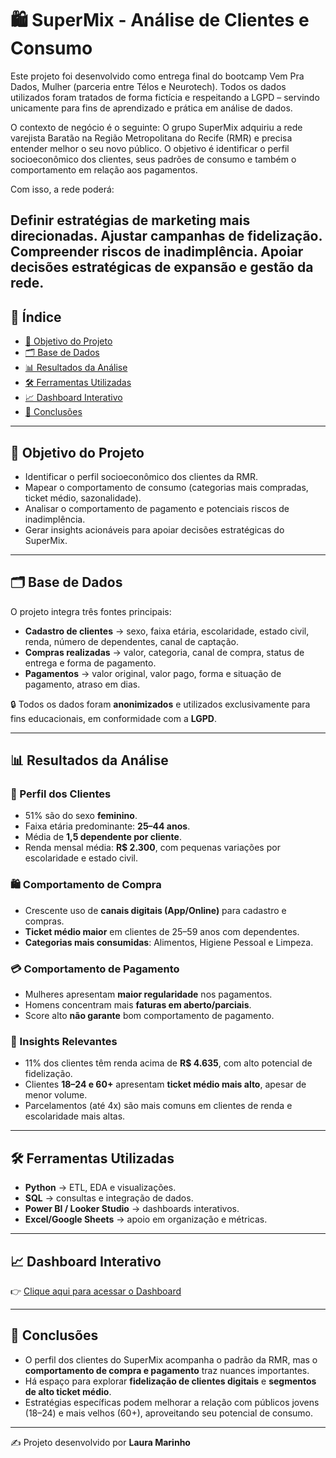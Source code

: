 # 🛍️ SuperMix - Análise de Clientes e Consumo
Este projeto foi desenvolvido como entrega final do bootcamp Vem Pra Dados, Mulher (parceria entre Télos e Neurotech).
Todos os dados utilizados foram tratados de forma fictícia e respeitando a LGPD – servindo unicamente para fins de aprendizado e prática em análise de dados.

O contexto de negócio é o seguinte:
O grupo SuperMix adquiriu a rede varejista Baratão na Região Metropolitana do Recife (RMR) e precisa entender melhor o seu novo público. O objetivo é identificar o perfil socioeconômico dos clientes, seus padrões de consumo e também o comportamento em relação aos pagamentos.

Com isso, a rede poderá:

Definir estratégias de marketing mais direcionadas.
Ajustar campanhas de fidelização.
Compreender riscos de inadimplência.
Apoiar decisões estratégicas de expansão e gestão da rede.
---

## 📑 Índice
- [🎯 Objetivo do Projeto](#-objetivo-do-projeto)
- [🗂️ Base de Dados](#️-base-de-dados)
- [📊 Resultados da Análise](#-resultados-da-análise)
- [🛠️ Ferramentas Utilizadas](#️-ferramentas-utilizadas)
- [📈 Dashboard Interativo](#-dashboard-interativo)
- [📌 Conclusões](#-conclusões)

---

## 🎯 Objetivo do Projeto
- Identificar o perfil socioeconômico dos clientes da RMR.
- Mapear o comportamento de consumo (categorias mais compradas, ticket médio, sazonalidade).
- Analisar o comportamento de pagamento e potenciais riscos de inadimplência.
- Gerar insights acionáveis para apoiar decisões estratégicas do SuperMix.

---

## 🗂️ Base de Dados
O projeto integra três fontes principais:

- **Cadastro de clientes** → sexo, faixa etária, escolaridade, estado civil, renda, número de dependentes, canal de captação.  
- **Compras realizadas** → valor, categoria, canal de compra, status de entrega e forma de pagamento.  
- **Pagamentos** → valor original, valor pago, forma e situação de pagamento, atraso em dias.  

🔒 Todos os dados foram **anonimizados** e utilizados exclusivamente para fins educacionais, em conformidade com a **LGPD**.

---

## 📊 Resultados da Análise

### 👤 Perfil dos Clientes
- 51% são do sexo **feminino**.  
- Faixa etária predominante: **25–44 anos**.  
- Média de **1,5 dependente por cliente**.  
- Renda mensal média: **R$ 2.300**, com pequenas variações por escolaridade e estado civil.  

### 🛍️ Comportamento de Compra
- Crescente uso de **canais digitais (App/Online)** para cadastro e compras.  
- **Ticket médio maior** em clientes de 25–59 anos com dependentes.  
- **Categorias mais consumidas**: Alimentos, Higiene Pessoal e Limpeza.  

### 💳 Comportamento de Pagamento
- Mulheres apresentam **maior regularidade** nos pagamentos.  
- Homens concentram mais **faturas em aberto/parciais**.  
- Score alto **não garante** bom comportamento de pagamento.  

### 🎯 Insights Relevantes
- 11% dos clientes têm renda acima de **R$ 4.635**, com alto potencial de fidelização.  
- Clientes **18–24 e 60+** apresentam **ticket médio mais alto**, apesar de menor volume.  
- Parcelamentos (até 4x) são mais comuns em clientes de renda e escolaridade mais altas.  

---

## 🛠️ Ferramentas Utilizadas
- **Python** → ETL, EDA e visualizações.  
- **SQL** → consultas e integração de dados.  
- **Power BI / Looker Studio** → dashboards interativos.  
- **Excel/Google Sheets** → apoio em organização e métricas.  

---

## 📈 Dashboard Interativo
👉 [Clique aqui para acessar o Dashboard](https://lookerstudio.google.com/s/srMDX34B4wc)  


---

## 📌 Conclusões
- O perfil dos clientes do SuperMix acompanha o padrão da RMR, mas o **comportamento de compra e pagamento** traz nuances importantes.  
- Há espaço para explorar **fidelização de clientes digitais** e **segmentos de alto ticket médio**.  
- Estratégias específicas podem melhorar a relação com públicos jovens (18–24) e mais velhos (60+), aproveitando seu potencial de consumo.  

---

✍️ Projeto desenvolvido por **Laura Marinho** 

